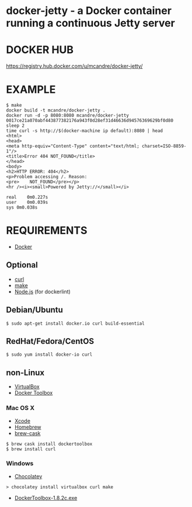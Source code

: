 # docker-jetty - a Docker container running a continuous Jetty server

# DOCKER HUB

https://registry.hub.docker.com/u/mcandre/docker-jetty/

# EXAMPLE

```
$ make
docker build -t mcandre/docker-jetty .
docker run -d -p 8080:8080 mcandre/docker-jetty
0017ce21a070abf443877382176a943f0d28ef31d46636d94576369629bf0d80
sleep 2
time curl -s http://$(docker-machine ip default):8080 | head
<html>
<head>
<meta http-equiv="Content-Type" content="text/html; charset=ISO-8859-1"/>
<title>Error 404 NOT_FOUND</title>
</head>
<body>
<h2>HTTP ERROR: 404</h2>
<p>Problem accessing /. Reason:
<pre>    NOT_FOUND</pre></p>
<hr /><i><small>Powered by Jetty://</small></i>

real	0m0.227s
user	0m0.039s
sys	0m0.038s
```

# REQUIREMENTS

* [Docker](https://www.docker.com/)

## Optional

* [curl](http://curl.haxx.se/)
* [make](http://www.gnu.org/software/make/)
* [Node.js](https://nodejs.org/en/) (for dockerlint)

## Debian/Ubuntu

```
$ sudo apt-get install docker.io curl build-essential
```

## RedHat/Fedora/CentOS

```
$ sudo yum install docker-io curl
```

## non-Linux

* [VirtualBox](https://www.virtualbox.org/)
* [Docker Toolbox](https://www.docker.com/toolbox)

### Mac OS X

* [Xcode](http://itunes.apple.com/us/app/xcode/id497799835?ls=1&mt=12)
* [Homebrew](http://brew.sh/)
* [brew-cask](http://caskroom.io/)

```
$ brew cask install dockertoolbox
$ brew install curl
```

### Windows

* [Chocolatey](https://chocolatey.org/)

```
> chocolatey install virtualbox curl make
```

* [DockerToolbox-1.8.2c.exe](https://github.com/docker/toolbox/releases/download/v1.8.2c/DockerToolbox-1.8.2c.exe)
